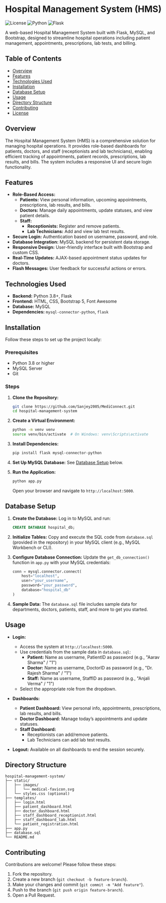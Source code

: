 # Hospital Management System (HMS)

![License](https://img.shields.io/badge/license-MIT-blue.svg)
![Python](https://img.shields.io/badge/python-3.8+-blue.svg)
![Flask](https://img.shields.io/badge/flask-2.0+-green.svg)

A web-based Hospital Management System built with Flask, MySQL, and Bootstrap, designed to streamline hospital operations including patient management, appointments, prescriptions, lab tests, and billing.

## Table of Contents
- [Overview](#overview)
- [Features](#features)
- [Technologies Used](#technologies-used)
- [Installation](#installation)
- [Database Setup](#database-setup)
- [Usage](#usage)
- [Directory Structure](#directory-structure)
- [Contributing](#contributing)
- [License](#license)

## Overview
The Hospital Management System (HMS) is a comprehensive solution for managing hospital operations. It provides role-based dashboards for patients, doctors, and staff (receptionists and lab technicians), enabling efficient tracking of appointments, patient records, prescriptions, lab results, and bills. The system includes a responsive UI and secure login functionality.

## Features
- **Role-Based Access:**
  - **Patients:** View personal information, upcoming appointments, prescriptions, lab results, and bills.
  - **Doctors:** Manage daily appointments, update statuses, and view patient details.
  - **Staff:**
    - **Receptionists:** Register and remove patients.
    - **Lab Technicians:** Add and view lab test results.
- **Secure Login:** Authentication based on username, password, and role.
- **Database Integration:** MySQL backend for persistent data storage.
- **Responsive Design:** User-friendly interface built with Bootstrap and custom CSS.
- **Real-Time Updates:** AJAX-based appointment status updates for doctors.
- **Flash Messages:** User feedback for successful actions or errors.

## Technologies Used
- **Backend:** Python 3.8+, Flask
- **Frontend:** HTML, CSS, Bootstrap 5, Font Awesome
- **Database:** MySQL
- **Dependencies:** `mysql-connector-python`, `flask`

## Installation
Follow these steps to set up the project locally:

### Prerequisites
- Python 3.8 or higher
- MySQL Server
- Git

### Steps
1. **Clone the Repository:**
   ```bash
   git clone https://github.com/Sanjey2005/MediConnect.git
   cd hospital-management-system
   ```

2. **Create a Virtual Environment:**
   ```bash
   python -m venv venv
   source venv/bin/activate  # On Windows: venv\Scripts\activate
   ```

3. **Install Dependencies:**
   ```bash
   pip install flask mysql-connector-python
   ```

4. **Set Up MySQL Database:**
   See [Database Setup](#database-setup) below.

5. **Run the Application:**
   ```bash
   python app.py
   ```
   Open your browser and navigate to `http://localhost:5000`.

## Database Setup
1. **Create the Database:**
   Log in to MySQL and run:
   ```sql
   CREATE DATABASE hospital_db;
   ```

2. **Initialize Tables:**
   Copy and execute the SQL code from `database.sql` (provided in the repository) in your MySQL client (e.g., MySQL Workbench or CLI).

3. **Configure Database Connection:**
   Update the `get_db_connection()` function in `app.py` with your MySQL credentials:
   ```python
   conn = mysql.connector.connect(
       host="localhost",
       user="your_username",
       password="your_password",
       database="hospital_db"
   )
   ```

4. **Sample Data:**
   The `database.sql` file includes sample data for departments, doctors, patients, staff, and more to get you started.

## Usage
- **Login:**
  - Access the system at `http://localhost:5000`.
  - Use credentials from the sample data in `database.sql`:
    - **Patient:** Name as username, PatientID as password (e.g., "Aarav Sharma" / "1")
    - **Doctor:** Name as username, DoctorID as password (e.g., "Dr. Rajesh Sharma" / "1")
    - **Staff:** Name as username, StaffID as password (e.g., "Anjali Verma" / "1")
  - Select the appropriate role from the dropdown.

- **Dashboards:**
  - **Patient Dashboard:** View personal info, appointments, prescriptions, lab results, and bills.
  - **Doctor Dashboard:** Manage today’s appointments and update statuses.
  - **Staff Dashboard:**
    - Receptionists can add/remove patients.
    - Lab Technicians can add lab test results.

- **Logout:** Available on all dashboards to end the session securely.

## Directory Structure
```
hospital-management-system/
├── static/
│   ├── images/
│   │   └── medical-favicon.svg
│   └── styles.css (optional)
├── templates/
│   ├── login.html
│   ├── patient_dashboard.html
│   ├── doctor_dashboard.html
│   ├── staff_dashboard_receptionist.html
│   ├── staff_dashboard_lab.html
│   └── patient_registration.html
├── app.py
├── database.sql
└── README.md
```

## Contributing
Contributions are welcome! Please follow these steps:
1. Fork the repository.
2. Create a new branch (`git checkout -b feature-branch`).
3. Make your changes and commit (`git commit -m "Add feature"`).
4. Push to the branch (`git push origin feature-branch`).
5. Open a Pull Request.

